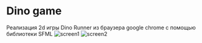 # Dino game
Реализация 2d игры Dino Runner из браузера google chrome с помощью библиотеки SFML
![screen1](https://user-images.githubusercontent.com/120955824/226870542-939793d0-68cf-4408-8621-58e4e70132b7.png)
![screen2](https://user-images.githubusercontent.com/120955824/226870563-a3c9cc57-bc15-41da-95d2-bd2a10175520.png)
